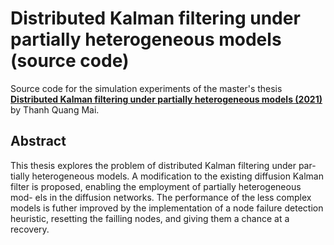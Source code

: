 # Distributed Kalman filtering under partially heterogeneous models (source code)

Source code for the simulation experiments of the master's thesis [**Distributed Kalman filtering under partially heterogeneous models (2021)**](https://raw.githubusercontent.com/maiquang/maithanh-thesis-src/master/DP_Mai_Thanh_Quang_2021.pdf?token=AD3LNOAMRLND3IYDXSE3Z23BTK3OI) by Thanh Quang Mai.

## Abstract
This thesis explores the problem of distributed Kalman filtering under par-
tially heterogeneous models. A modification to the existing diffusion Kalman
filter is proposed, enabling the employment of partially heterogeneous mod-
els in the diffusion networks. The performance of the less complex models is
futher improved by the implementation of a node failure detection heuristic,
resetting the failling nodes, and giving them a chance at a recovery.
